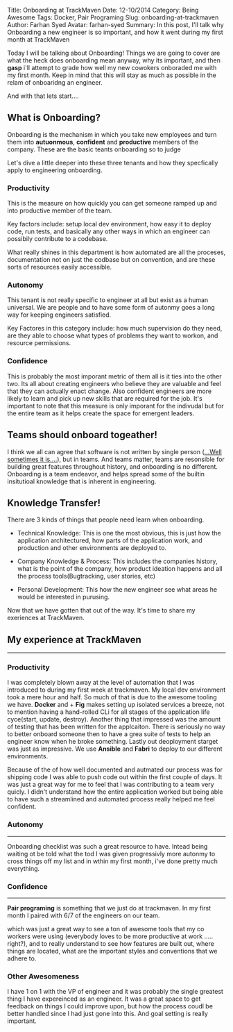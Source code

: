 Title: Onboarding at TrackMaven
Date: 12-10/2014
Category: Being Awesome
Tags: Docker, Pair Programing
Slug: onboarding-at-trackmaven
Author: Farhan Syed
Avatar: farhan-syed
Summary: In this post, I'll talk why Onboarding a new engineer is so important, and how it went during my first month at TrackMaven


Today I will be talking about Onboarding! Things we are going to cover are what the heck does onboarding mean anyway, why its important, and then **gasp** i'll attempt to grade how well my new cowokers onboraded me with my first month. Keep in mind that this will stay as much as possible in the relam of onboaridng an engineer.

And with that lets start....


## What is Onboarding?

>
Onboarding is the mechanism in which you take new employees and turn them into **autuonmous**, **confident** and **productive** members of the company. These are the basic teants onboarding so to judge

Let's dive a little deeper into these three tenants and how they specfically apply to engineering onboarding.

### Productivity
This is the measure on how quickly you can get someone ramped up and into productive member of the team. 

Key factors include: setup local dev environment, how easy it to deploy code, run tests, and basically any other ways in which an engineer can possibily contribute to a codebase. 

What really shines in this department is how automated are all the proceses, documentation not on just the codbase but on convention, and are these sorts of resources easily accessible.

### Autonomy

This tenant is not really specific to engineer at all but exist as a human universal. We are people and to have some form of autonmy goes a long way for keeping engineers satisfied.

Key Factores in this category include: how much supervision do they need, are they able to choose what types of problems they want to workon, and resource permissions.

### Confidence

This is probably the most imporant metric of them all is it ties into the other two. Its all about creating engineers who believe they are valuable and feel that they can actually enact change. Also confident engineers are more likely to learn and pick up new skills that are required for the job. It's important to note that this measure is only imporant for the indivudal but for the entire team as it helps create the space for emergent leaders.



## Teams should onboard togeather!

I think we all can agree that software is not written by single person ([...Well sometimes it is....](http://motherboard.vice.com/read/gods-lonely-programmer)), but in teams. And teams matter, teams are resonsible for building great features throughout history, and onboarding is no different. Onboarding is a team endeavor, and helps spread some of the builtin insitutioal knowledge that is inherent in engineering.




## Knowledge Transfer!

There are 3 kinds of things that people need learn when onboarding.

- Technical Knowledge: This is one the most obvious, this is just how the application architectured, how parts of the application work, and production and other environments are deployed to.

- Company Knowledge & Process: This includes the companies history, what is the point of the company, how product ideation happens and all the process tools(Bugtracking, user stories, etc)

- Personal Development: This how the new engineer see what areas he would be interested in purusing.


Now that we have gotten that out of the way. It's time to share my exeriences at TrackMaven.


## My experience at TrackMaven
----


### Productivity

I was completely blown away at the level of automation that I was introduced to during my first week at trackmaven. My local dev environment took a mere hour and half. So much of that is due to the awesome tooling we have. **Docker** and + **Fig** makes setting up isolated services a breeze, not to mention having a hand-rolled CLi for all stages of the application life cyce(start, update, destroy). Another thing that impressed was the amount of testing that has been written for the applcaiton. There is seriously no way to better onboard someone then to have a grea suite of tests to help an engineer know when he broke something. Lastly out deoployment starget was just as impressive. We use **Ansible** and **Fabri** to deploy to our different environments.

Because of the of how well documented and autmated our process was for shipping code I was able to push code out within the first couple of days. It was just a great way for me to feel that I was contributing to a team very quicly. I didn't understand how the entire application worked but being able to have such a streamlined and automated process really helped me feel confident.


### Autonomy
---

Onboarding checklist was such a great resource to have. Intead being waiting ot be told what the tod I was given progressivly more autonmy to cross things off my list and in wthin my first month, i've done pretty much everything. 



### Confidence
---
**Pair programing** is something that we just do at trackmaven. In my first month I paired with 6/7 of the engineers on our team.

which was just a great way to see a ton of awesome tools that my co workers were using (everybody loves to be more productive at work ..... right?), and to really understand to see how features are built out, where things are located, what are the important styles and conventions that we adhere to.



### Other Awesomeness

I have 1 on 1 with the VP of engineer and it was probably the single greatest thing I have expereinced as an engineer. It was a great space to get feedback on things I could improve upon, but how the process coudl be better handled since I had just gone into this. And goal setting is really important.



















